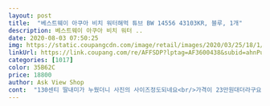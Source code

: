```yaml
---
layout: post 
title:  "베스트웨이 아쿠아 비치 워터해먹 튜브 BW 14556 43103KR, 블루, 1개" 
description: 베스트웨이 아쿠아 비치 워터 ..
date: 2020-08-03 07:50:25 
img: https://static.coupangcdn.com/image/retail/images/2020/03/25/18/1/ffd2b705-0e6c-475b-b9e3-4114556a0763.jpg 
linkUrl: https://link.coupang.com/re/AFFSDP?lptag=AF3600438&subid=ahnPublicAsk&pageKey=1391190295&itemId=2426514695&vendorItemId=70982259177&traceid=V0-113-115cb96a229ebf86 
categories: [1017] 
color: 35B62C 
price: 18800 
author: Ask View Shop 
cont:  "130센티 딸내미가 누웠더니 사진의 사이즈정도되네요<br/>가격이 23만원대더라구요<br/>구멍났을때 붙이는 스티커도 들어있네요<br/>그래서 좀 고민하다 물놀이 갈 날이 다되서 그냥 하나 구입하자싶어<br/>그런데 뚜껑 닫고나면 유지는 잘 됩니다<br/>그런데 후기들처럼 바람이 잘 빠져서 바람넣고 빨리 뚜껑을 닫아야해요<br/>근베 배개 부분 바람이 자꾸빠져요 .<br/>,<br/>냄새좀 나고.<br/>.<br/> 하루정도 말리고 사용하는데도<br/>다른사람들도 워터해먹 하나씩 다 가지고오셨네요ㅋ<br/>덕분에 넘 재밌게 놀다갈듯합니다^^<br/>들어왔더니 요아이가 딱 만원이길래 바로 구입했어요<br/>만원이면 두개사자는 신랑ㅎ<br/>매시소재랑 물들어오는게 너무 좋아요<br/>바람넣고 막고 보트와 나의 싸움... <br/>.<br/><br/>바람만 안빠지면 요가격에 갑이다싶어<br/>바람뺄때 구멍을 살짝 눌러줘야 잘빠지는데<br/>바로 바람 넣어봤는데 빵빵하게 잘 들어가고 구멍도 없네요<br/>아이들은 두명올라가도 끄떡없고 넘 좋아해요<br/>애들이 아주 좋아해여<br/>에어로 바람 넣다가 잠깐 쉬는데 바람구멍으로 공기 다 빠짐... <br/>.<br/>.<br/><br/>오 넘 좋아요<br/>올해만 잘스면 다행 <br/>워터해먹 하나 구매하려 검색중이었는데<br/>이제품은 그냥 열어만 놓으면 다 빠지네요... <br/><br/>일반배송상품엔 후기도 많은데 평이 괜찮아서 바로 구입해봤어요<br/>정말 가격이 혜자스럽더라구요<br/>조금 냄새가 나네요.<br/>.<br/><br/>중심이 잘 잡혀서 뒤집어지지않아 더 좋네요<br/>처음에 바람불땐 꼬리꼬리 냄새가 좀 나던데 금방 날아가구요<br/>컷은 없지만.<br/>.<br/> 엄청 조아라함<br/>풀빌라에서 사용해봤어요<br/>후기도 요 로켓배송 상품엔 별로없는데<br/>" 
---
```

